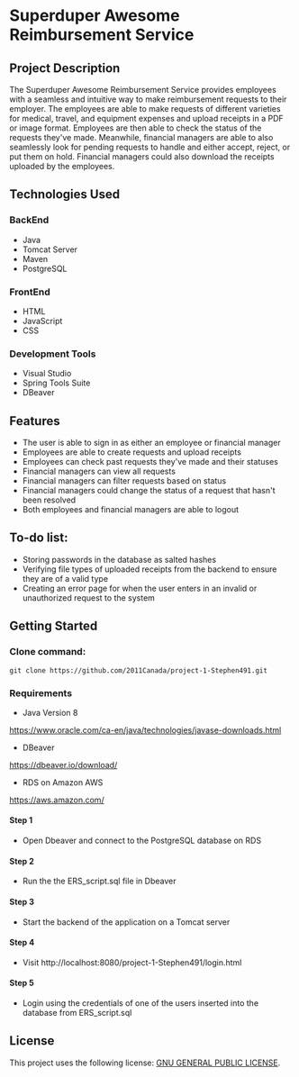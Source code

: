 # Superduper Awesome Reimbursement Service

## Project Description

The Superduper Awesome Reimbursement Service provides employees with a seamless and intuitive 
way to make reimbursement requests to their employer. The employees are able to make requests of
different varieties for medical, travel, and equipment expenses and upload receipts in a PDF or image format.
Employees are then able to check the status of the requests they've made. Meanwhile, financial managers are able to
also seamlessly look for pending requests to handle and either accept, reject, or put them on hold. Financial managers
could also download the receipts uploaded by the employees. 

## Technologies Used

### BackEnd

* Java
* Tomcat Server
* Maven
* PostgreSQL

### FrontEnd

* HTML
* JavaScript
* CSS

### Development Tools

* Visual Studio
* Spring Tools Suite
* DBeaver

## Features

* The user is able to sign in as either an employee or financial manager
* Employees are able to create requests and upload receipts
* Employees can check past requests they've made and their statuses
* Financial managers can view all requests 
* Financial managers can filter requests based on status
* Financial managers could change the status of a request that hasn't been resolved 
* Both employees and financial managers are able to logout

## To-do list:

* Storing passwords in the database as salted hashes
* Verifying file types of uploaded receipts from the backend to ensure they are of a valid type
* Creating an error page for when the user enters in an invalid or unauthorized request to the system 

## Getting Started

### Clone command:
```
git clone https://github.com/2011Canada/project-1-Stephen491.git
```

### Requirements

* Java Version 8

[<https://www.oracle.com/ca-en/java/technologies/javase-downloads.html>](https://www.oracle.com/ca-en/java/technologies/javase-downloads.html)

* DBeaver

[<https://dbeaver.io/download/>](https://dbeaver.io/download/)

* RDS on Amazon AWS 

[<https://aws.amazon.com/>](https://aws.amazon.com/)

#### Step 1
* Open Dbeaver and connect to the PostgreSQL database on RDS 

#### Step 2
* Run the the ERS_script.sql file in Dbeaver

#### Step 3
* Start the backend of the application on a Tomcat server 

#### Step 4
* Visit http://localhost:8080/project-1-Stephen491/login.html

#### Step 5
* Login using the credentials of one of the users inserted into the database from ERS_script.sql


## License

This project uses the following license: [GNU GENERAL PUBLIC LICENSE](<https://www.gnu.org/licenses/gpl-3.0.en.html>).
